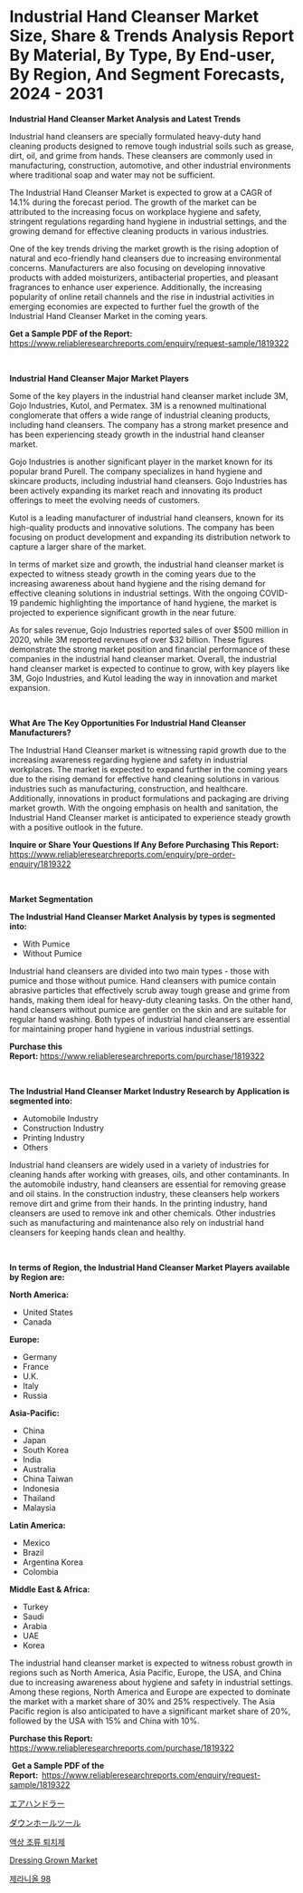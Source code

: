 <p><h1>Industrial Hand Cleanser Market Size, Share & Trends Analysis Report By Material, By Type, By End-user, By Region, And Segment Forecasts, 2024 - 2031</h1></p><p><strong>Industrial Hand Cleanser Market Analysis and Latest Trends</strong></p>
<p><p>Industrial hand cleansers are specially formulated heavy-duty hand cleaning products designed to remove tough industrial soils such as grease, dirt, oil, and grime from hands. These cleansers are commonly used in manufacturing, construction, automotive, and other industrial environments where traditional soap and water may not be sufficient.</p><p>The Industrial Hand Cleanser Market is expected to grow at a CAGR of 14.1% during the forecast period. The growth of the market can be attributed to the increasing focus on workplace hygiene and safety, stringent regulations regarding hand hygiene in industrial settings, and the growing demand for effective cleaning products in various industries.</p><p>One of the key trends driving the market growth is the rising adoption of natural and eco-friendly hand cleansers due to increasing environmental concerns. Manufacturers are also focusing on developing innovative products with added moisturizers, antibacterial properties, and pleasant fragrances to enhance user experience. Additionally, the increasing popularity of online retail channels and the rise in industrial activities in emerging economies are expected to further fuel the growth of the Industrial Hand Cleanser Market in the coming years.</p></p>
<p><strong>Get a Sample PDF of the Report:&nbsp;</strong> <a href="https://www.reliableresearchreports.com/enquiry/request-sample/1819322">https://www.reliableresearchreports.com/enquiry/request-sample/1819322</a></p>
<p>&nbsp;</p>
<p><strong>Industrial Hand Cleanser Major Market Players</strong></p>
<p><p>Some of the key players in the industrial hand cleanser market include 3M, Gojo Industries, Kutol, and Permatex. 3M is a renowned multinational conglomerate that offers a wide range of industrial cleaning products, including hand cleansers. The company has a strong market presence and has been experiencing steady growth in the industrial hand cleanser market.</p><p>Gojo Industries is another significant player in the market known for its popular brand Purell. The company specializes in hand hygiene and skincare products, including industrial hand cleansers. Gojo Industries has been actively expanding its market reach and innovating its product offerings to meet the evolving needs of customers.</p><p>Kutol is a leading manufacturer of industrial hand cleansers, known for its high-quality products and innovative solutions. The company has been focusing on product development and expanding its distribution network to capture a larger share of the market.</p><p>In terms of market size and growth, the industrial hand cleanser market is expected to witness steady growth in the coming years due to the increasing awareness about hand hygiene and the rising demand for effective cleaning solutions in industrial settings. With the ongoing COVID-19 pandemic highlighting the importance of hand hygiene, the market is projected to experience significant growth in the near future.</p><p>As for sales revenue, Gojo Industries reported sales of over $500 million in 2020, while 3M reported revenues of over $32 billion. These figures demonstrate the strong market position and financial performance of these companies in the industrial hand cleanser market. Overall, the industrial hand cleanser market is expected to continue to grow, with key players like 3M, Gojo Industries, and Kutol leading the way in innovation and market expansion.</p></p>
<p>&nbsp;</p>
<p><strong>What Are The Key Opportunities For Industrial Hand Cleanser Manufacturers?</strong></p>
<p><p>The Industrial Hand Cleanser market is witnessing rapid growth due to the increasing awareness regarding hygiene and safety in industrial workplaces. The market is expected to expand further in the coming years due to the rising demand for effective hand cleaning solutions in various industries such as manufacturing, construction, and healthcare. Additionally, innovations in product formulations and packaging are driving market growth. With the ongoing emphasis on health and sanitation, the Industrial Hand Cleanser market is anticipated to experience steady growth with a positive outlook in the future.</p></p>
<p><strong>Inquire or Share Your Questions If Any Before Purchasing This Report:</strong> <a href="https://www.reliableresearchreports.com/enquiry/pre-order-enquiry/1819322">https://www.reliableresearchreports.com/enquiry/pre-order-enquiry/1819322</a></p>
<p>&nbsp;</p>
<p><strong>Market Segmentation</strong></p>
<p><strong>The Industrial Hand Cleanser Market Analysis by types is segmented into:</strong></p>
<p><ul><li>With Pumice</li><li>Without Pumice</li></ul></p>
<p><p>Industrial hand cleansers are divided into two main types - those with pumice and those without pumice. Hand cleansers with pumice contain abrasive particles that effectively scrub away tough grease and grime from hands, making them ideal for heavy-duty cleaning tasks. On the other hand, hand cleansers without pumice are gentler on the skin and are suitable for regular hand washing. Both types of industrial hand cleansers are essential for maintaining proper hand hygiene in various industrial settings.</p></p>
<p><strong>Purchase this Report:&nbsp;</strong><a href="https://www.reliableresearchreports.com/purchase/1819322">https://www.reliableresearchreports.com/purchase/1819322</a></p>
<p>&nbsp;</p>
<p><strong>The Industrial Hand Cleanser Market Industry Research by Application is segmented into:</strong></p>
<p><ul><li>Automobile Industry</li><li>Construction Industry</li><li>Printing Industry</li><li>Others</li></ul></p>
<p><p>Industrial hand cleansers are widely used in a variety of industries for cleaning hands after working with greases, oils, and other contaminants. In the automobile industry, hand cleansers are essential for removing grease and oil stains. In the construction industry, these cleansers help workers remove dirt and grime from their hands. In the printing industry, hand cleansers are used to remove ink and other chemicals. Other industries such as manufacturing and maintenance also rely on industrial hand cleansers for keeping hands clean and healthy.</p></p>
<p>&nbsp;</p>
<p><strong>In terms of Region, the Industrial Hand Cleanser Market Players available by Region are:</strong></p>
<p>
    <p> <strong> North America: </strong>
        <ul>
            <li>United States</li>
            <li>Canada</li>
        </ul>
        </p> 
    <p> <strong> Europe: </strong>
        <ul>
            <li>Germany</li>
            <li>France</li>
            <li>U.K.</li>
            <li>Italy</li>
            <li>Russia</li>
        </ul>
        </p> 
    <p> <strong> Asia-Pacific: </strong>
        <ul>
            <li>China</li>
            <li>Japan</li>
            <li>South Korea</li>
            <li>India</li>
            <li>Australia</li>
            <li>China Taiwan</li>
            <li>Indonesia</li>
            <li>Thailand</li>
            <li>Malaysia</li>
        </ul>
        </p> 
    <p> <strong> Latin America: </strong>
        <ul>
            <li>Mexico</li>
            <li>Brazil</li>
            <li>Argentina Korea</li>
            <li>Colombia</li>
        </ul>
        </p> 
    <p> <strong> Middle East & Africa: </strong>
        <ul>
            <li>Turkey</li>
            <li>Saudi</li>
            <li>Arabia</li>
            <li>UAE</li>
            <li>Korea</li>
        </ul>
    </p>
    </p>
<p><p>The industrial hand cleanser market is expected to witness robust growth in regions such as North America, Asia Pacific, Europe, the USA, and China due to increasing awareness about hygiene and safety in industrial settings. Among these regions, North America and Europe are expected to dominate the market with a market share of 30% and 25% respectively. The Asia Pacific region is also anticipated to have a significant market share of 20%, followed by the USA with 15% and China with 10%.</p></p>
<p><strong>Purchase this Report: </strong><a href="https://www.reliableresearchreports.com/purchase/1819322">https://www.reliableresearchreports.com/purchase/1819322</a></p>
<p>&nbsp;<strong>Get a Sample PDF of the Report:&nbsp;&nbsp;</strong><a href="https://www.reliableresearchreports.com/enquiry/request-sample/1819322">https://www.reliableresearchreports.com/enquiry/request-sample/1819322</a></p>
<p><strong></strong></p>
<p><p><a href="https://github.com/zekaoe592392/Market-Research-Report-List-1/blob/main/92335453972.md">エアハンドラー</a></p><p><a href="https://github.com/cnnriuez22368/Market-Research-Report-List-1/blob/main/73514893971.md">ダウンホールツール</a></p><p><a href="https://github.com/vsap75a286l/Market-Research-Report-List-1/blob/main/12723403558.md">액상 조류 퇴치제</a></p><p><a href="https://github.com/bmorecock/Market-Research-Report-List-2/blob/main/dressing-grown-market.md">Dressing Grown Market</a></p><p><a href="https://github.com/crfsywufhm81415/Market-Research-Report-List-1/blob/main/54778263559.md">제라니올 98</a></p></p>